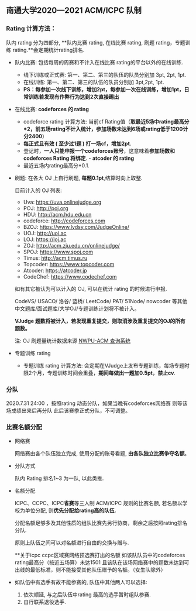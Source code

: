 ## 南通大学2020—2021 ACM/ICPC 队制

### Rating 计算方法：

队内 rating 分为四部分, **队内比赛 rating, 在线比赛 rating, 刷题 rating，专题训练 rating.**会定期统计rating排名.

- 队内比赛: 包括每周的周赛和不计入在线比赛 rating的平台以外的在线训练.

  - 线下训练或正式赛: 第一、第二、第三的队伍的队员分别加 3pt, 2pt, 1pt.
  - 在线训练: 第一、第二、第三的队伍的队员分别加 3pt,2pt, 1pt. 
  - **PS：每参加一次线下训练，增加2pt，每参加一次在线训练，增加1pt，日常训练若发现有作弊行为达到2次直接踢出**

- 在线比赛: 
    **codeforces 的 rating**
  - codeforce rating 计算方法: 当前cf Rating值（**取最近5场中rating最高分*2，前五场rating不计入统计，参加场数未达到6场或rating低于1200计分2400**）
  - **每正式且有效 ( 至少过1题 ) 打一场cf，增加2pt**.
  - 登记时，**一人只能申报一个codeforces账号**，这意味着**参加场数和 codeforces Rating 将绑定**. -
    **atcoder 的 rating**
  - 最近五场内rating最高分*0.1.

- 刷题: 在各大 OJ 上自行刷题, **每题0.1pt**,结算时向上取整.

  目前计入的 OJ 列表:

  - Uva: https://uva.onlinejudge.org
  - POJ: http://poj.org
  - HDU: http://acm.hdu.edu.cn
  - codeforce: http://codeforces.com
  - BZOJ: https://www.lydsy.com/JudgeOnline/
  - UOJ:  http://uoj.ac
  - LOJ: https://loj.ac
  - ZOJ: http://acm.zju.edu.cn/onlinejudge/
  - SPOJ: https://www.spoj.com
  - Timus: http://acm.timus.ru
  - Topcoder: https://www.topcoder.com
  - Atcoder: https://atcoder.jp
  - CodeChef: https://www.codechef.com

  如有其它被认为可以计入的 OJ, 可以在统计 rating 的时候进行申报. 

  CodeVS/ USACO/ 洛谷/ 蓝桥/ LeetCode/ PAT/ 51Node/ nowcoder 等其他中文题库/面试题库/大学OJ/专题训练计划将不被计入。

  **VJudge 题数将被计入，若发现重复提交，则取消涉及重复提交的OJ的所有题数。**

  注: OJ 刷题量统计数据来源 [NWPU-ACM 查询系统](https://new.npuacm.info/statistics) 
- 专题训练 rating

  - 专题训练 rating 计算方法: 会定期在VJudge上发布专题训练，每场专题时限2个月，专题训练时间会重叠，**期间每做出一题加0.5pt**，**禁止cv**.
  
  
### 分队

2020.7.31 24:00 ，按照rating 动态分队，如果当晚有codeforces网络赛 则等该场成绩出来后再分队 此后该赛季正式分队，不可调整。

### 比赛名额分配

- 网络赛

  网络赛由各个队伍独立完成, 使用分配的账号看题, **由各队独立比赛争夺名额**。

- 分队方式

  队内 Rating 排名1~3 为一队, 以此类推.

- 名额分配

  ICPC、CCPC、ICPC**省赛**等三人制 ACM/ICPC 规则的比赛名额, 若名额以学校为单位分配, 则**优先分配给rating高的队伍.**

  分配名额足够多及其他性质的组队比赛先另行协商，剩余之后按照rating排名分队.
 
  原则上队伍之间可以对名额进行自由的交换与赠与.
   
  **关于icpc ccpc区域赛网络预选赛打出的名额 如该队队员中的codeforces rating最高分（按近五场算）未达1501 且该队在该场网络赛中的题数未达到可出线的最低标准，则不能接受其他队伍赠予的名额。（女生队除外）

- 如队伍中有选手有故不能参赛的, 队伍中其他两人可以选择: 

  1. 依次顺延, 与之后队伍中rating 最高的选手暂时组队参赛. 
  2. 自行联系退役选手.


